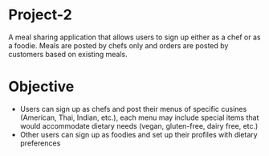 # Project-2
A meal sharing application that allows users to sign up either as a chef or as a foodie. Meals are posted by chefs only and orders are posted by customers based on existing meals.

# Objective
* Users can sign up as chefs and post their menus of specific cusines (American, Thai, Indian, etc.), each menu may include special items that would accommodate dietary needs (vegan, gluten-free, dairy free, etc.)
* Other users can sign up as foodies and set up their profiles with dietary preferences